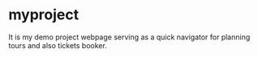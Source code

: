 # myproject
It is my demo project webpage serving as a quick navigator for planning tours and also tickets booker.
